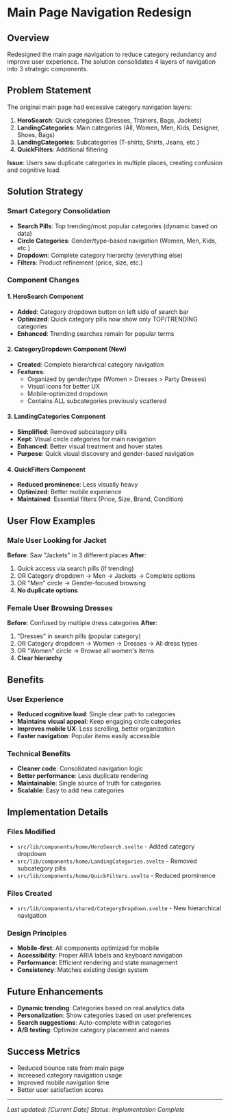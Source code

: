 # Main Page Navigation Redesign

## Overview
Redesigned the main page navigation to reduce category redundancy and improve user experience. The solution consolidates 4 layers of navigation into 3 strategic components.

## Problem Statement
The original main page had excessive category navigation layers:
1. **HeroSearch**: Quick categories (Dresses, Trainers, Bags, Jackets)
2. **LandingCategories**: Main categories (All, Women, Men, Kids, Designer, Shoes, Bags)  
3. **LandingCategories**: Subcategories (T-shirts, Shirts, Jeans, etc.)
4. **QuickFilters**: Additional filtering

**Issue**: Users saw duplicate categories in multiple places, creating confusion and cognitive load.

## Solution Strategy

### Smart Category Consolidation
- **Search Pills**: Top trending/most popular categories (dynamic based on data)
- **Circle Categories**: Gender/type-based navigation (Women, Men, Kids, etc.)
- **Dropdown**: Complete category hierarchy (everything else)
- **Filters**: Product refinement (price, size, etc.)

### Component Changes

#### 1. HeroSearch Component
- **Added**: Category dropdown button on left side of search bar
- **Optimized**: Quick category pills now show only TOP/TRENDING categories
- **Enhanced**: Trending searches remain for popular terms

#### 2. CategoryDropdown Component (New)
- **Created**: Complete hierarchical category navigation
- **Features**:
  - Organized by gender/type (Women > Dresses > Party Dresses)
  - Visual icons for better UX
  - Mobile-optimized dropdown
  - Contains ALL subcategories previously scattered

#### 3. LandingCategories Component
- **Simplified**: Removed subcategory pills
- **Kept**: Visual circle categories for main navigation
- **Enhanced**: Better visual treatment and hover states
- **Purpose**: Quick visual discovery and gender-based navigation

#### 4. QuickFilters Component
- **Reduced prominence**: Less visually heavy
- **Optimized**: Better mobile experience
- **Maintained**: Essential filters (Price, Size, Brand, Condition)

## User Flow Examples

### Male User Looking for Jacket
**Before**: Saw "Jackets" in 3 different places
**After**: 
1. Quick access via search pills (if trending)
2. OR Category dropdown → Men → Jackets → Complete options
3. OR "Men" circle → Gender-focused browsing
4. **No duplicate options**

### Female User Browsing Dresses
**Before**: Confused by multiple dress categories
**After**:
1. "Dresses" in search pills (popular category)
2. OR Category dropdown → Women → Dresses → All dress types
3. OR "Women" circle → Browse all women's items
4. **Clear hierarchy**

## Benefits

### User Experience
- **Reduced cognitive load**: Single clear path to categories
- **Maintains visual appeal**: Keep engaging circle categories
- **Improves mobile UX**: Less scrolling, better organization
- **Faster navigation**: Popular items easily accessible

### Technical Benefits
- **Cleaner code**: Consolidated navigation logic
- **Better performance**: Less duplicate rendering
- **Maintainable**: Single source of truth for categories
- **Scalable**: Easy to add new categories

## Implementation Details

### Files Modified
- `src/lib/components/home/HeroSearch.svelte` - Added category dropdown
- `src/lib/components/home/LandingCategories.svelte` - Removed subcategory pills
- `src/lib/components/home/QuickFilters.svelte` - Reduced prominence

### Files Created
- `src/lib/components/shared/CategoryDropdown.svelte` - New hierarchical navigation

### Design Principles
- **Mobile-first**: All components optimized for mobile
- **Accessibility**: Proper ARIA labels and keyboard navigation
- **Performance**: Efficient rendering and state management
- **Consistency**: Matches existing design system

## Future Enhancements
- **Dynamic trending**: Categories based on real analytics data
- **Personalization**: Show categories based on user preferences
- **Search suggestions**: Auto-complete within categories
- **A/B testing**: Optimize category placement and names

## Success Metrics
- Reduced bounce rate from main page
- Increased category navigation usage
- Improved mobile navigation time
- Better user satisfaction scores

---

*Last updated: [Current Date]*
*Status: Implementation Complete*